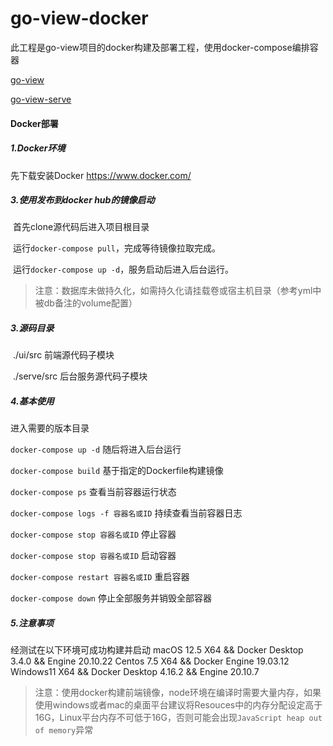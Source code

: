 # go-view-docker

此工程是go-view项目的docker构建及部署工程，使用docker-compose编排容器

[go-view](https://gitee.com/AHEAD4/go-view)

[go-view-serve](https://gitee.com/MTrun/go-view-serve)

#### Docker部署

##### 1.Docker环境
先下载安装Docker
https://www.docker.com/

##### 3.使用发布到docker hub的镜像启动

​	首先clone源代码后进入项目根目录

​	运行`docker-compose pull`，完成等待镜像拉取完成。

​    运行`docker-compose up -d`，服务启动后进入后台运行。

> ​	注意：数据库未做持久化，如需持久化请挂载卷或宿主机目录（参考yml中被db备注的volume配置）

##### 3.源码目录

​	./ui/src  前端源代码子模块

​	./serve/src 后台服务源代码子模块

##### 4.基本使用
进入需要的版本目录

`docker-compose up -d` 随后将进入后台运行

`docker-compose build` 基于指定的Dockerfile构建镜像

`docker-compose ps` 查看当前容器运行状态

`docker-compose logs -f 容器名或ID` 持续查看当前容器日志

`docker-compose stop 容器名或ID`  停止容器

`docker-compose stop 容器名或ID`  启动容器

`docker-compose restart 容器名或ID`  重启容器

`docker-compose down` 停止全部服务并销毁全部容器



##### 5.注意事项

经测试在以下环境可成功构建并启动
macOS 12.5 X64 && Docker Desktop 3.4.0 && Engine 20.10.22 
Centos 7.5 X64 && Docker Engine 19.03.12 
Windows11 X64 && Docker Desktop 4.16.2 && Engine 20.10.7

> 注意：使用docker构建前端镜像，node环境在编译时需要大量内存，如果使用windows或者mac的桌面平台建议将Resouces中的内存分配设定高于16G，Linux平台内存不可低于16G，否则可能会出现`JavaScript heap out of memory`异常